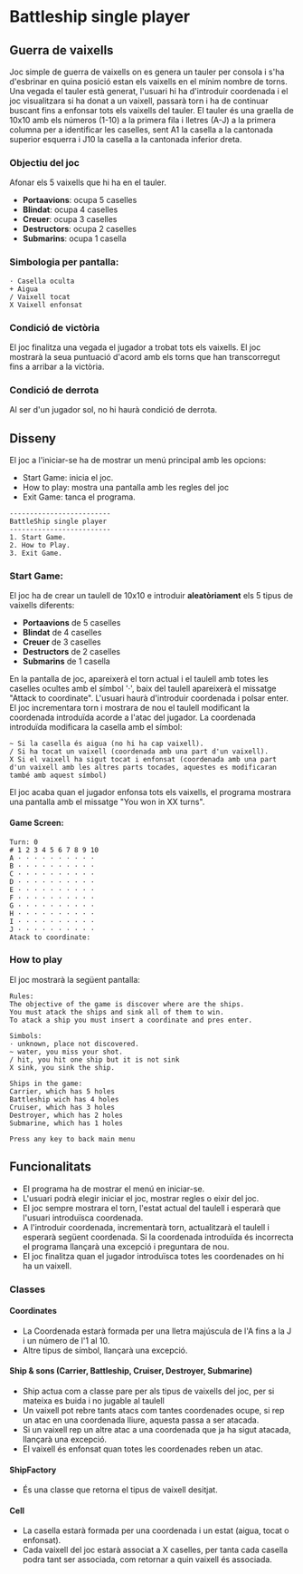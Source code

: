 # Battleship single player

## Guerra de vaixells

Joc simple de guerra de vaixells on es genera un tauler per consola i s'ha d'esbrinar en quina posició estan els vaixells en el mínim nombre de torns.
Una vegada el tauler està generat, l'usuari hi ha d'introduir coordenada i el joc visualitzara si ha donat a un vaixell, passarà torn i ha de continuar buscant fins a enfonsar tots els vaixells del tauler.
El tauler és una graella de 10x10 amb els números (1-10) a la primera fila i lletres (A-J) a la primera columna per a identificar les caselles, sent A1 la casella a la cantonada superior esquerra i J10 la casella a la cantonada inferior dreta.

### Objectiu del joc
Afonar els 5 vaixells que hi ha en el tauler.
- **Portaavions**: ocupa 5 caselles
- **Blindat**: ocupa 4 caselles
- **Creuer**: ocupa 3 caselles
- **Destructors**: ocupa 2 caselles
- **Submarins**: ocupa 1 casella

### Simbologia per pantalla:
```
· Casella oculta
+ Aigua
/ Vaixell tocat
X Vaixell enfonsat
```
### Condició de victòria
El joc finalitza una vegada el jugador a trobat tots els vaixells.
El joc mostrarà la seua puntuació d'acord amb els torns que han transcorregut fins a arribar a la victòria.

### Condició de derrota
Al ser d'un jugador sol, no hi haurà condició de derrota.



## Disseny

El joc a l'iniciar-se ha de mostrar un menú principal amb les opcions:
- Start Game: inicia el joc.
- How to play: mostra una pantalla amb les regles del joc
- Exit Game: tanca el programa.

```
-------------------------
BattleShip single player
-------------------------
1. Start Game.
2. How to Play.
3. Exit Game.
```

### Start Game:
El joc ha de crear un taulell de 10x10 e introduir **aleatòriament** els 5 tipus de vaixells diferents:
- **Portaavions** de 5 caselles
- **Blindat** de 4 caselles
- **Creuer** de 3 caselles
- **Destructors** de  2 caselles
- **Submarins** de 1 casella

En la pantalla de joc, apareixerà el torn actual i el taulell amb totes les caselles ocultes amb el símbol '·', baix del taulell apareixerà el missatge "Attack to coordinate".
L'usuari haurà d'introduir coordenada i polsar enter.
El joc incrementara torn i mostrara de nou el taulell modificant la coordenada introduïda acorde a l'atac del jugador.
La coordenada introduïda modificara la casella amb el símbol:
```
~ Si la casella és aigua (no hi ha cap vaixell).
/ Si ha tocat un vaixell (coordenada amb una part d'un vaixell).
X Si el vaixell ha sigut tocat i enfonsat (coordenada amb una part d'un vaixell amb les altres parts tocades, aquestes es modificaran també amb aquest símbol)
```

El joc acaba quan el jugador enfonsa tots els vaixells, el programa mostrara una pantalla amb el missatge "You won in XX turns".

#### Game Screen:
```
Turn: 0
# 1 2 3 4 5 6 7 8 9 10
A · · · · · · · · · ·
B · · · · · · · · · ·
C · · · · · · · · · ·
D · · · · · · · · · ·
E · · · · · · · · · ·
F · · · · · · · · · ·
G · · · · · · · · · ·
H · · · · · · · · · ·
I · · · · · · · · · ·
J · · · · · · · · · ·
Atack to coordinate:
```

### How to play
El joc mostrarà la següent pantalla:
```
Rules:
The objective of the game is discover where are the ships.
You must atack the ships and sink all of them to win.
To atack a ship you must insert a coordinate and pres enter.

Simbols:
· unknown, place not discovered.
~ water, you miss your shot.
/ hit, you hit one ship but it is not sink
X sink, you sink the ship.

Ships in the game:
Carrier, which has 5 holes
Battleship wich has 4 holes
Cruiser, which has 3 holes
Destroyer, which has 2 holes
Submarine, which has 1 holes

Press any key to back main menu
```



## Funcionalitats
- El programa ha de mostrar el menú en iniciar-se.
- L'usuari podrà elegir iniciar el joc, mostrar regles o eixir del joc.
- El joc sempre mostrara el torn, l'estat actual del taulell i esperarà que l'usuari introduïsca coordenada.
- A l'introduir coordenada, incrementarà torn, actualitzarà el taulell i esperarà següent coordenada. Si la coordenada introduïda és incorrecta el programa llançarà una excepció i preguntara de nou.
- El joc finalitza quan el jugador introduïsca totes les coordenades on hi ha un vaixell.

### Classes

#### Coordinates
- La Coordenada estarà formada per una lletra majúscula de l'A fins a la J i un número de l'1 al 10.
- Altre tipus de símbol, llançarà una excepció.

#### Ship & sons (Carrier, Battleship, Cruiser, Destroyer, Submarine)
- Ship actua com a classe pare per als tipus de vaixells del joc, per si mateixa es buida i no jugable al taulell
- Un vaixell pot rebre tants atacs com tantes coordenades ocupe, si rep un atac en una coordenada lliure, aquesta passa a ser atacada.
- Si un vaixell rep un altre atac a una coordenada que ja ha sigut atacada, llançarà una excepció.
- El vaixell és enfonsat quan totes les coordenades reben un atac.

#### ShipFactory
- És una classe que retorna el tipus de vaixell desitjat.

#### Cell
- La casella estarà formada per una coordenada i un estat (aigua, tocat o enfonsat).
- Cada vaixell del joc estarà associat a X caselles, per tanta cada casella podra tant ser associada, com retornar a quin vaixell és associada.
